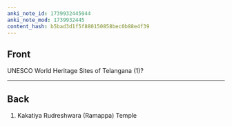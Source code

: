 ```yaml
---
anki_note_id: 1739932445944
anki_note_mod: 1739932445
content_hash: b5bad3d1f5f880150858bec0b88e4f39
---
```


## Front

UNESCO World Heritage Sites of Telangana (1)?

<hr/>

## Back

1. Kakatiya Rudreshwara (Ramappa) Temple